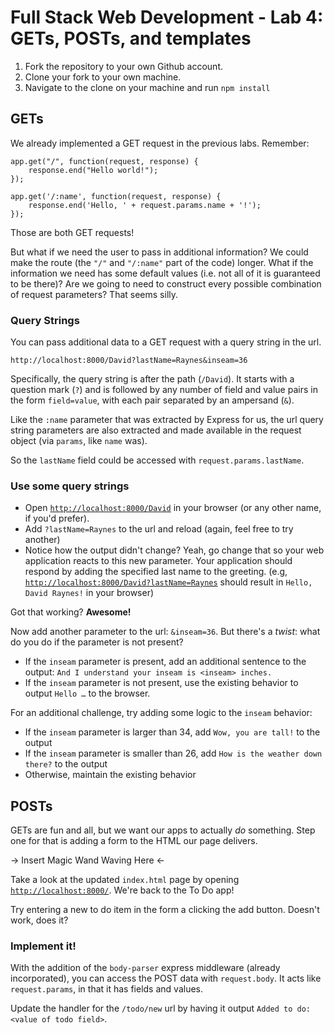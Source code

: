 
# Full Stack Web Development - Lab 4: GETs, POSTs, and templates

1. Fork the repository to your own Github account.
2. Clone your fork to your own machine.
3. Navigate to the clone on your machine and run `npm install`

## GETs

We already implemented a GET request in the previous labs. Remember:

    app.get("/", function(request, response) {
        response.end("Hello world!");
    });
    
    app.get('/:name', function(request, response) {
        response.end('Hello, ' + request.params.name + '!');
    });

Those are both GET requests!

But what if we need the user to pass in additional information? We
could make the route (the `"/"` and `"/:name"` part of the code)
longer. What if the information we need has some default values
(i.e. not all of it is guaranteed to be there)? Are we going to need
to construct every possible combination of request parameters? That
seems silly.

### Query Strings

You can pass additional data to a GET request with a query string in the url.

    http://localhost:8000/David?lastName=Raynes&inseam=36

Specifically, the query string is after the path (`/David`). It starts
with a question mark (`?`) and is followed by any number of field and
value pairs in the form `field=value`, with each pair separated by an
ampersand (`&`).

Like the `:name` parameter that was extracted by Express for us, the
url query string parameters are also extracted and made available in
the request object (via `params`, like `name` was).

So the `lastName` field could be accessed with
`request.params.lastName`.

### Use some query strings

* Open [`http://localhost:8000/David`](http://localhost:8000/David) in
  your browser (or any other name, if you'd prefer).
* Add `?lastName=Raynes` to the url and reload (again, feel free to try another)
* Notice how the output didn't change? Yeah, go change that so your
  web application reacts to this new parameter. Your application
  should respond by adding the specified last name to the
  greeting. (e.g,
  [`http://localhost:8000/David?lastName=Raynes`](http://localhost:8000/David?lastName=Raynes)
  should result in `Hello, David Raynes!` in your browser)

Got that working? __Awesome!__

Now add another parameter to the url: `&inseam=36`. But there's a
_twist_: what do you do if the parameter is not present?

* If the `inseam` parameter is present, add an additional sentence to
  the output: `And I understand your inseam is <inseam> inches.`
* If the `inseam` parameter is not present, use the existing behavior
  to output `Hello …` to the browser.

For an additional challenge, try adding some logic to the `inseam` behavior:

* If the `inseam` parameter is larger than 34, add `Wow, you are tall!` to the output
* If the `inseam` parameter is smaller than 26, add `How is the weather down there?` to the output
* Otherwise, maintain the existing behavior

## POSTs

GETs are fun and all, but we want our apps to actually *do*
something. Step one for that is adding a form to the HTML our page
delivers.

&rarr; Insert Magic Wand Waving Here &larr;

Take a look at the updated `index.html` page by opening
[`http://localhost:8000/`](http://localhost:8000/). We're back to the
To Do app!

Try entering a new to do item in the form a clicking the add button. Doesn't work, does it?

### Implement it!

With the addition of the `body-parser` express middleware (already
incorporated), you can access the POST data with `request.body`. It
acts like `request.params`, in that it has fields and values.

Update the handler for the `/todo/new` url by having it output `Added
to do: <value of todo field>`.
